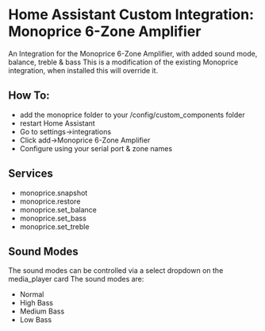 # Home Assistant Custom Integration: Monoprice 6-Zone Amplifier
 An Integration for the Monoprice 6-Zone Amplifier, with added sound mode, balance, treble & bass
 This is a modification of the existing Monoprice integration, when installed this will override it.

## How To:
* add the monoprice folder to your /config/custom_components folder
* restart Home Assistant
* Go to settings->integrations
* Click add->Monoprice 6-Zone Amplifier
* Configure using your serial port & zone names

 ## Services
 * monoprice.snapshot
 * monoprice.restore
 * monoprice.set_balance
 * monoprice.set_bass
 * monoprice.set_treble

 ## Sound Modes
 The sound modes can be controlled via a select dropdown on the media_player card
 The sound modes are:
 * Normal
 * High Bass
 * Medium Bass
 * Low Bass
